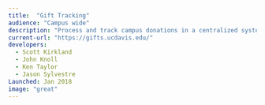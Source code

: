 ```yaml
---
title:  "Gift Tracking"
audience: "Campus wide"
description: "Process and track campus donations in a centralized system, including complex payment processing, document management, and workflow history."
current-url: "https://gifts.ucdavis.edu/"
developers:
  - Scott Kirkland
  - John Knoll
  - Ken Taylor
  - Jason Sylvestre
Launched: Jan 2018
image: "great"
---
```

